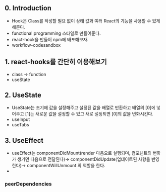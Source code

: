 ## 0. Introduction
+ Hook은 Class를 작성할 필요 없이 상태 값과 여러 React의 기능을 사용할 수 있게 해준다.
+ functional programming 스타일로 만들어준다.
+ react-hook을 만들어 npm에 배포해보자.
+ workflow-codesandbox
## 1. react-hooks를 간단히 이용해보기
+ class -> function
+ useState
## 2. UseState 
+ UseState는 초기에 값을 설정해주고 설정된 값을 배열로 반환하고 배열의 [0]에 넣어주고 [1]는 새로운 값을 설정할 수 있고 새로 설정되면 [0]의 값을 변화시킨다. 
+ useInput
+ useTabs
## 3. UseEffect
+ useEffect는  componentDidMount(render 다음으로 실행되며, 컴포넌트의 변화가 생기면 다음으로 전달된다)-> componentDidUpdate(업데이트된 사항을 반영한다)-> componentWillUnmount 의 역할을 한다.
+ 

### peerDependencies
